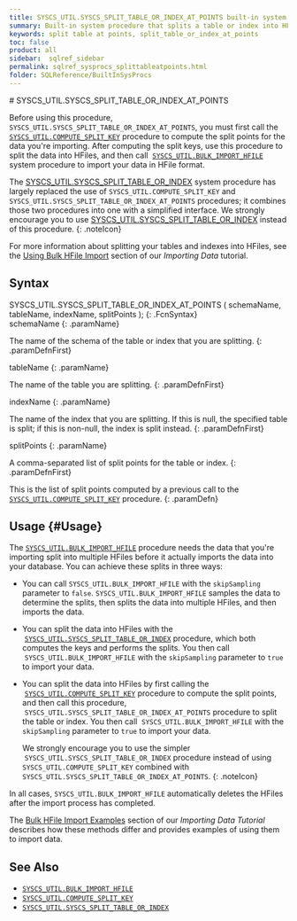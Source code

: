 ```yaml
---
title: SYSCS_UTIL.SYSCS_SPLIT_TABLE_OR_INDEX_AT_POINTS built-in system procedure
summary: Built-in system procedure that splits a table or index into HFiles based on split keys that were computed by the SYSCS_UTIL.SYSCS_COMPUTE_SPLIT_KEYS procedure.
keywords: split table at points, split_table_or_index_at_points
toc: false
product: all
sidebar:  sqlref_sidebar
permalink: sqlref_sysprocs_splittableatpoints.html
folder: SQLReference/BuiltInSysProcs
---
```

<section>
<div class="TopicContent" data-swiftype-index="true" markdown="1">
# SYSCS_UTIL.SYSCS_SPLIT_TABLE_OR_INDEX_AT_POINTS


Before using this procedure, `SYSCS_UTIL.SYSCS_SPLIT_TABLE_OR_INDEX_AT_POINTS`, you must first call the [`SYSCS_UTIL.COMPUTE_SPLIT_KEY`](sqlref_sysprocs_computesplitkey.html) procedure to compute the split points for the data you're importing. After computing the split keys, use this procedure to split the data into HFiles, and then call  &nbsp;[`SYSCS_UTIL.BULK_IMPORT_HFILE`](sqlref_sysprocs_importhfile.html)
system procedure to import your data in HFile format.

The [SYSCS_UTIL.SYSCS_SPLIT_TABLE_OR_INDEX](sqlref_sysprocs_splittable.html) system procedure has largely replaced the use of `SYSCS_UTIL.COMPUTE_SPLIT_KEY` and `SYSCS_UTIL.SYSCS_SPLIT_TABLE_OR_INDEX_AT_POINTS` procedures; it combines those two procedures into one with a simplified interface. We strongly encourage you to use [SYSCS_UTIL.SYSCS_SPLIT_TABLE_OR_INDEX](sqlref_sysprocs_splittable.html) instead of this procedure.
{: .noteIcon}

For more information about splitting your tables and indexes into HFiles, see the [Using Bulk HFile Import](tutorials_ingest_importbulkhfile.html) section of our *Importing Data* tutorial.

## Syntax

<div class="fcnWrapperWide" markdown="1">
    SYSCS_UTIL.SYSCS_SPLIT_TABLE_OR_INDEX_AT_POINTS (
            schemaName,
            tableName,
            indexName,
            splitPoints
            );
{: .FcnSyntax}

</div>

<div class="paramList" markdown="1">
schemaName
{: .paramName}

The name of the schema of the table or index that you are splitting.
{: .paramDefnFirst}

tableName
{: .paramName}

The name of the table you are splitting.
{: .paramDefnFirst}

indexName
{: .paramName}

The name of the index that you are splitting. If this is null, the
specified table is split; if this is non-null, the index is split
instead.
{: .paramDefnFirst}

splitPoints
{: .paramName}

A comma-separated list of split points for the table or index.
{: .paramDefnFirst}

This is the list of split points computed by a previous call to the
[`SYSCS_UTIL.COMPUTE_SPLIT_KEY`](sqlref_sysprocs_computesplitkey.html) procedure.
{: .paramDefn}

</div>

## Usage {#Usage}

The [`SYSCS_UTIL.BULK_IMPORT_HFILE`](sqlref_sysprocs_importhfile.html) procedure needs the data that you're importing split into multiple HFiles before it actually imports the data into your database. You can achieve these splits in three ways:

* You can call `SYSCS_UTIL.BULK_IMPORT_HFILE` with the `skipSampling` parameter to `false`. `SYSCS_UTIL.BULK_IMPORT_HFILE` samples the data to determine the splits, then splits the data into multiple HFiles, and then imports the data.

* You can split the data into HFiles with the
 &nbsp;[`SYSCS_UTIL.SYSCS_SPLIT_TABLE_OR_INDEX`](sqlref_sysprocs_splittable) procedure, which both computes the keys and performs the splits. You then call
 &nbsp;`SYSCS_UTIL.BULK_IMPORT_HFILE` with the `skipSampling` parameter to `true` to import your data.

* You can split the data into HFiles by first calling the &nbsp;[`SYSCS_UTIL.COMPUTE_SPLIT_KEY`](sqlref_sysprocs_computesplitkey) procedure to compute the split points, and then call this procedure,
 &nbsp;`SYSCS_UTIL.SYSCS_SPLIT_TABLE_OR_INDEX_AT_POINTS` procedure to split the table or index.  You then call
 &nbsp;`SYSCS_UTIL.BULK_IMPORT_HFILE` with the `skipSampling` parameter to `true` to import your data.

  We strongly encourage you to use the simpler &nbsp;`SYSCS_UTIL.SYSCS_SPLIT_TABLE_OR_INDEX` procedure instead of using `SYSCS_UTIL.COMPUTE_SPLIT_KEY` combined with `SYSCS_UTIL.SYSCS_SPLIT_TABLE_OR_INDEX_AT_POINTS`.
  {: .noteIcon}

In all cases, `SYSCS_UTIL.BULK_IMPORT_HFILE` automatically deletes the HFiles after the import process has completed.

The [Bulk HFile Import Examples](tutorials_ingest_importexampleshfile.html) section of our *Importing Data Tutorial* describes how these methods differ and provides examples of using them to import data.

## See Also

* [`SYSCS_UTIL.BULK_IMPORT_HFILE`](sqlref_sysprocs_importhfile.html)
* [`SYSCS_UTIL.COMPUTE_SPLIT_KEY`](sqlref_sysprocs_computesplitkey.html)
* [`SYSCS_UTIL.SYSCS_SPLIT_TABLE_OR_INDEX`](sqlref_sysprocs_splittable.html)

</div>
</section>
